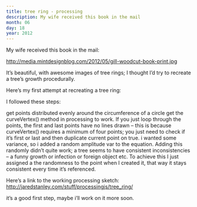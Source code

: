```yaml
---
title: tree ring - processing
description: My wife received this book in the mail
month: 06
day: 18
year: 2012
---
```


My wife received this book in the mail:

http://media.mintdesignblog.com/2012/05/gill-woodcut-book-print.jpg

It’s beautiful, with awesome images of tree rings; I thought I’d try to recreate a tree’s growth procedurally.

Here’s my first attempt at recreating a tree ring:



I followed these steps:

get points distributed evenly around the circumference of a circle
get the curveVertex() method in processing to work. If you just loop through the points, the first and last points have no lines drawn – this is because curveVertex() requires a minimum of four points; you just need to check if it’s first or last and then duplicate current point on true.
i wanted some variance, so i added a random amplitude var to the equation. Adding this randomly didn’t quite work; a tree seems to have consistent inconsistencies – a funny growth or infection or foreign object etc. To achieve this I just assigned a the randomness to the point when I created it, that way it stays consistent every time it’s referenced.


Here’s a link to the working processing sketch:
http://jaredstanley.com/stuff/processingjs/tree_ring/

it’s a good first step, maybe i’ll work on it more soon.